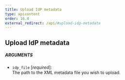 ```yaml
---
title: Upload IdP metadata
type: apicontent
order: 16.4
external_redirect: /api/#upload-idp-metadata
---
```


## Upload IdP metadata

##### ARGUMENTS
* `idp_file` [*required*]:  
     The path to the XML metadata file you wish to upload.
